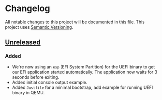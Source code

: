 # Changelog

All notable changes to this project will be documented in this file.
This project uses [Semantic Versioning](https://semver.org/spec/v2.0.0.html).

## [Unreleased]

[Unreleased]: https://github.com/sunsided/uefi-experiments/compare/277456229a7d7ab07a82e250b514cb2683432a0c..HEAD
<!-- [0.1.0]: https://github.com/sunsided/uefi-experiments/releases/tag/v0.1.0 -->

### Added

- We're now using an `esp` (EFI System Partition) for the UEFI binary to get
  our EFI application started automatically. The application now waits for 3 seconds before exiting.
- Added initial console output example.
- Added `Justfile` for a minimal bootstrap, add example for running UEFI binary in QEMU.
